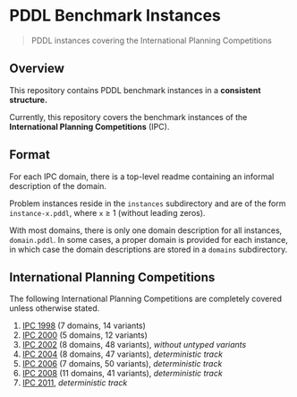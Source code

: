 # PDDL Benchmark Instances

> PDDL instances covering the International Planning Competitions

## Overview

This repository contains PDDL benchmark instances in a **consistent structure.**

Currently, this repository covers the benchmark instances of the **International Planning Competitions** (IPC).

## Format

For each IPC domain, there is a top-level readme containing an informal description of the domain.

Problem instances reside in the `instances` subdirectory and are of the form `instance-x.pddl`, where `x` ≥ 1 (without leading zeros).

With most domains, there is only one domain description for all instances, `domain.pddl`.
In some cases, a proper domain is provided for each instance, in which case the domain descriptions are stored in a `domains` subdirectory.

## International Planning Competitions

The following International Planning Competitions are completely covered unless otherwise stated.

1. [IPC 1998](ipc-1998) (7 domains, 14 variants)
1. [IPC 2000](ipc-2000) (5 domains, 12 variants)
1. [IPC 2002](ipc-2002) (8 domains, 48 variants), *without untyped variants*
1. [IPC 2004](ipc-2004) (8 domains, 47 variants), *deterministic track*
1. [IPC 2006](ipc-2006) (7 domains, 50 variants), *deterministic track*
1. [IPC 2008](ipc-2008) (11 domains, 41 variants), *deterministic track*
1. [IPC 2011](ipc-2011), *deterministic track*
